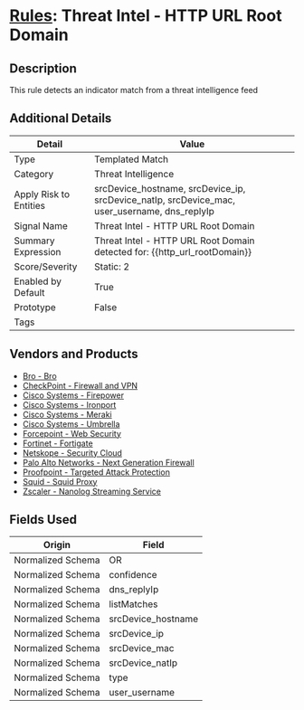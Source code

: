# [Rules](README.md): Threat Intel - HTTP URL Root Domain

## Description
This rule detects an indicator match from a threat intelligence feed

## Additional Details
|Detail|Value|
|----|----|
|Type|Templated Match|
|Category|Threat Intelligence|
|Apply Risk to Entities|srcDevice_hostname, srcDevice_ip, srcDevice_natIp, srcDevice_mac, user_username, dns_replyIp|
|Signal Name|Threat Intel - HTTP URL Root Domain|
|Summary Expression|Threat Intel - HTTP URL Root Domain detected for: {{http_url_rootDomain}}|
|Score/Severity|Static: 2|
|Enabled by Default|True|
|Prototype|False|
|Tags||
## Vendors and Products
- [Bro - Bro](../products/37C866BF-72E1-470A-9072-EDB908F56951.md)
- [CheckPoint - Firewall and VPN](../products/c3c1a4fc-10cc-4155-8a30-a3bb14fc9f31.md)
- [Cisco Systems - Firepower](../products/da9e05a5-3fd3-46a7-a107-ae03c01e3f5a.md)
- [Cisco Systems - Ironport](../products/c07b5749-deda-4c7e-8e78-4a5dec1fcf4d.md)
- [Cisco Systems - Meraki](../products/724c9add-8cd9-4013-b9e1-a907b96da426.md)
- [Cisco Systems - Umbrella](../products/5ba50e74-3c05-4ea8-aeaf-5efde588c60f.md)
- [Forcepoint - Web Security](../products/e90edc67-68d4-4d67-82f6-4524f94b59bb.md)
- [Fortinet - Fortigate](../products/c57e2c85-4fc1-4fb7-8fa1-dbc5235231ad.md)
- [Netskope - Security Cloud](../products/B3582ED2-1A0C-452D-9802-97433D143486.md)
- [Palo Alto Networks - Next Generation Firewall](../products/46f5fa2c-1a62-4692-82ad-ed87800a0adb.md)
- [Proofpoint - Targeted Attack Protection](../products/de3d4b6b-36a3-4436-8bfc-0561ac95037e.md)
- [Squid - Squid Proxy](../products/af61d8a8-3eba-42fb-9f17-87443924f3f4.md)
- [Zscaler - Nanolog Streaming Service](../products/6299d728-14f7-455e-85c5-ea8ec65a654a.md)


## Fields Used

|Origin|Field|
|----|----|
|Normalized Schema|OR|
|Normalized Schema|confidence|
|Normalized Schema|dns_replyIp|
|Normalized Schema|listMatches|
|Normalized Schema|srcDevice_hostname|
|Normalized Schema|srcDevice_ip|
|Normalized Schema|srcDevice_mac|
|Normalized Schema|srcDevice_natIp|
|Normalized Schema|type|
|Normalized Schema|user_username|


